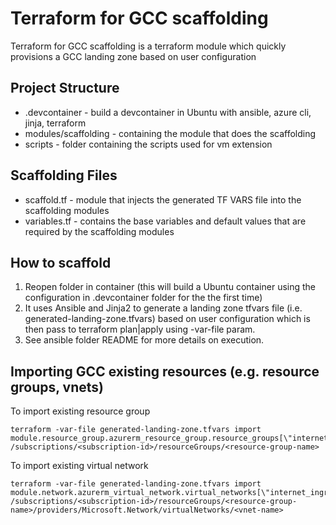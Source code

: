 # Terraform for GCC scaffolding
Terraform for GCC scaffolding is a terraform module which quickly provisions a GCC landing zone based on user configuration

## Project Structure
* .devcontainer - build a devcontainer in Ubuntu with ansible, azure cli, jinja, terraform
* modules/scaffolding - containing the module that does the scaffolding
* scripts - folder containing the scripts used for vm extension

## Scaffolding Files
* scaffold.tf - module that injects the generated TF VARS file into the scaffolding modules
* variables.tf - contains the base variables and default values that are required by the scaffolding modules

## How to scaffold
1. Reopen folder in container (this will build a Ubuntu container using the configuration in .devcontainer folder for the the first time)
2. It uses Ansible and Jinja2 to generate a landing zone tfvars file (i.e. generated-landing-zone.tfvars) based on user configuration which is then pass to terraform plan|apply using -var-file param.
3. See ansible folder README for more details on execution.

## Importing GCC existing resources (e.g. resource groups, vnets)
To import existing resource group
```
terraform -var-file generated-landing-zone.tfvars import module.resource_group.azurerm_resource_group.resource_groups[\"internet_ingress_rg"] /subscriptions/<subscription-id>/resourceGroups/<resource-group-name>
```
To import existing virtual network
```
terraform -var-file generated-landing-zone.tfvars import module.network.azurerm_virtual_network.virtual_networks[\"internet_ingress_vnet\"] /subscriptions/<subscription-id>/resourceGroups/<resource-group-name>/providers/Microsoft.Network/virtualNetworks/<vnet-name>
```